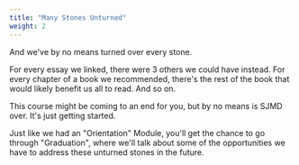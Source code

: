 ```yaml
---
title: "Many Stones Unturned"
weight: 2
---
```


And we've by no means turned over every stone.

For every essay we linked, there were 3 others we could have instead. For every chapter of a book we recommended, there's the rest of the book that would likely benefit us all to read. And so on.

This course might be coming to an end for you, but by no means is SJMD over. It's just getting started.

Just like we had an "Orientation" Module, you'll get the chance to go through "Graduation", where we'll talk about some of the opportunities we have to address these unturned stones in the future.
